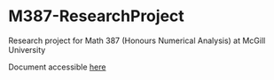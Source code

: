 # M387-ResearchProject

Research project for Math 387 (Honours Numerical Analysis) at McGill University

Document accessible [here]([url](https://drive.google.com/file/d/1xD8PkU7i7qSBHyKrND2RcfMH1f_bmIia/view?usp=sharing)) 
